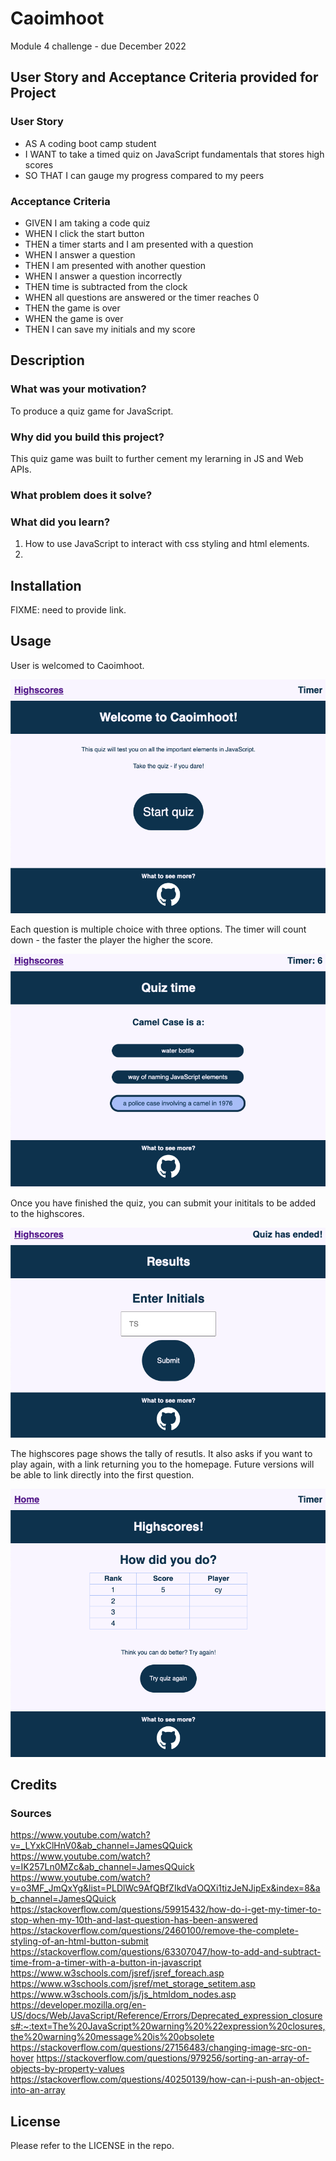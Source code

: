 # Caoimhoot
Module 4 challenge - due December 2022 

## User Story and Acceptance Criteria provided for Project

### User Story
- AS A coding boot camp student
- I WANT to take a timed quiz on JavaScript fundamentals that stores high scores
- SO THAT I can gauge my progress compared to my peers


### Acceptance Criteria
- GIVEN I am taking a code quiz
- WHEN I click the start button
- THEN a timer starts and I am presented with a question
- WHEN I answer a question
- THEN I am presented with another question
- WHEN I answer a question incorrectly
- THEN time is subtracted from the clock
- WHEN all questions are answered or the timer reaches 0
- THEN the game is over
- WHEN the game is over
- THEN I can save my initials and my score


## Description
### What was your motivation?
To produce a quiz game for JavaScript. 

### Why did you build this project?
This quiz game was built to further cement my lerarning in JS and Web APIs. 

### What problem does it solve?


### What did you learn?
1. How to use JavaScript to interact with css styling and html elements.
2. 




## Installation
FIXME: need to provide link.

## Usage
User is welcomed to Caoimhoot.

![Caoimhoot Welcome Page screenshot](Develop/assets/img/welcome-screenshote.png)



Each question is multiple choice with three options. The timer will count down - the faster the player the higher the score.

![Caoimhe Quiz screenshot](Develop/assets/img/quiz-screenshot.png)


Once you have finished the quiz, you can submit your inititals to be added to the highscores.

![Caoimhe results page screenshot](Develop/assets/img/results-page-%20screenshot.png)


The highscores page shows the tally of resutls. It also asks if you want to play again, with a link returning you to the homepage. Future versions will be able to link directly into the first question. 

![Caoimhe highscores page screenshot](Develop/assets/img/highscores-screenshot.png)


## Credits
### Sources
https://www.youtube.com/watch?v=_LYxkClHnV0&ab_channel=JamesQQuick
https://www.youtube.com/watch?v=IK257Ln0MZc&ab_channel=JamesQQuick
https://www.youtube.com/watch?v=o3MF_JmQxYg&list=PLDlWc9AfQBfZIkdVaOQXi1tizJeNJipEx&index=8&ab_channel=JamesQQuick
https://stackoverflow.com/questions/59915432/how-do-i-get-my-timer-to-stop-when-my-10th-and-last-question-has-been-answered
https://stackoverflow.com/questions/2460100/remove-the-complete-styling-of-an-html-button-submit
https://stackoverflow.com/questions/63307047/how-to-add-and-subtract-time-from-a-timer-with-a-button-in-javascript
https://www.w3schools.com/jsref/jsref_foreach.asp
https://www.w3schools.com/jsref/met_storage_setitem.asp
https://www.w3schools.com/js/js_htmldom_nodes.asp
https://developer.mozilla.org/en-US/docs/Web/JavaScript/Reference/Errors/Deprecated_expression_closures#:~:text=The%20JavaScript%20warning%20%22expression%20closures,the%20warning%20message%20is%20obsolete
https://stackoverflow.com/questions/27156483/changing-image-src-on-hover
https://stackoverflow.com/questions/979256/sorting-an-array-of-objects-by-property-values
https://stackoverflow.com/questions/40250139/how-can-i-push-an-object-into-an-array

## License
Please refer to the LICENSE in the repo.